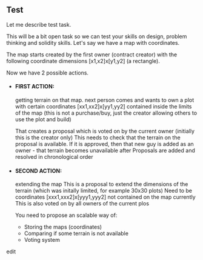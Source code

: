 ## Test

Let me describe test task.

This will be a bit open task so we can test your skills on design, problem thinking and solidity skills.
Let's say we have a map with coordinates.

The map starts created by the first owner (contract creator) with the following coordinate dimensions [x1,x2]x[y1,y2] (a rectangle).

Now we have 2 possible actions.

- #### FIRST ACTION:

  getting terrain on that map.
  next person comes and wants to own a plot with certain coordinates [xx1,xx2]x[yy1,yy2] contained inside the limits of the map (this is not a purchase/buy, just the creator allowing others to use the plot and build)

  That creates a proposal which is voted on by the current owner (initially this is the creator only)
  This needs to check that the terrain on the proposal is available.
  If it is approved, then that new guy is added as an owner - that terrain becomes unavailable after
  Proposals are added and resolved in chronological order

- #### SECOND ACTION:

  extending the map
  This is a proposal to extend the dimensions of the terrain (which was initally limited, for example 30x30 plots)
  Need to be coordinates [xxx1,xxx2]x[yyy1,yyy2] not contained on the map currently
  This is also voted on by all owners of the current plos

  You need to propose an scalable way of:

  - Storing the maps (coordinates)
  - Comparing if some terrain is not available
  - Voting system


edit 
